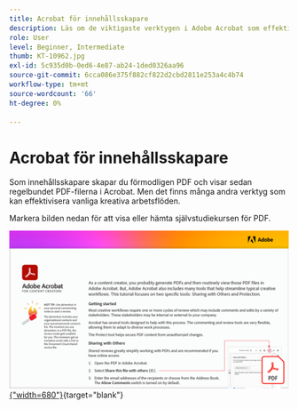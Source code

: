 ```yaml
---
title: Acrobat för innehållsskapare
description: Läs om de viktigaste verktygen i Adobe Acrobat som effektiviserar arbetsflödena
role: User
level: Beginner, Intermediate
thumb: KT-10962.jpg
exl-id: 5c935d0b-0ed6-4e87-ab24-1ded0326aa96
source-git-commit: 6cca086e375f882cf822d2cbd2811e253a4c4b74
workflow-type: tm+mt
source-wordcount: '66'
ht-degree: 0%

---
```


# Acrobat för innehållsskapare

Som innehållsskapare skapar du förmodligen PDF och visar sedan regelbundet PDF-filerna i Acrobat. Men det finns många andra verktyg som kan effektivisera vanliga kreativa arbetsflöden.

Markera bilden nedan för att visa eller hämta självstudiekursen för PDF.

[![Bild på första sidan av självstudiekursen](assets/Acrobatforcontentcreators.png){&quot;width=680&quot;}](assets/Acrobat-for-Content-Creators.pdf){target="blank"}
